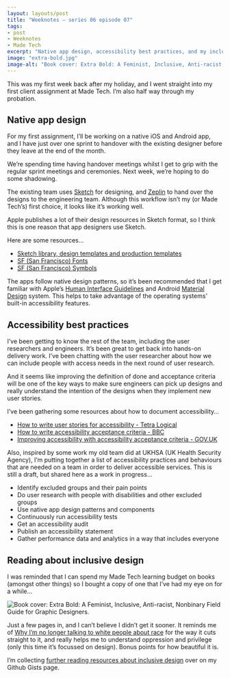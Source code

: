 ```yaml
---
layout: layouts/post
title: "Weeknotes – series 06 episode 07"
tags:
- post
- Weeknotes
- Made Tech
excerpt: "Native app design, accessibility best practices, and my inclusive design reading list."
image: "extra-bold.jpg"
image-alt: "Book cover: Extra Bold: A Feminist, Inclusive, Anti-racist, Nonbinary Field Guide for Graphic Designers."
---
```


This was my first week back after my holiday, and I went straight into my first client assignment at Made Tech. I’m also half way through my probation.

## Native app design

For my first assignment, I’ll be working on a native iOS and Android app, and I have just over one sprint to handover with the existing designer before they leave at the end of the month.

We’re spending time having handover meetings whilst I get to grip with the regular sprint meetings and ceremonies. Next week, we’re hoping to do some shadowing.

The existing team uses [Sketch](https://www.sketch.com/) for designing, and [Zeplin](https://zeplin.io/) to hand over the designs to the engineering team. Although this workflow isn’t my (or Made Tech’s) first choice, it looks like it’s working well.

Apple publishes a lot of their design resources in Sketch format, so I think this is one reason that app designers use Sketch.

Here are some resources…

- [Sketch library, design templates and production templates](https://developer.apple.com/design/resources/#ios-apps)
- [SF (San Francisco) Fonts](https://developer.apple.com/design/resources/#fonts)
- [SF (San Francisco) Symbols](https://developer.apple.com/design/resources/#sf-symbols)

The apps follow native design patterns, so it’s been recommended that I get familiar with Apple’s [Human Interface Guidelines](https://developer.apple.com/design/human-interface-guidelines/guidelines/overview) and Android [Material Design](https://m3.material.io/) system. This helps to take advantage of the operating systems’ built-in accessibility features.

## Accessibility best practices

I’ve been getting to know the rest of the team, including the user researchers and engineers. It’s been great to get back into hands-on delivery work. I’ve been chatting with the user researcher about how we can include people with access needs in the next round of user research. 

And it seems like improving the definition of done and acceptance criteria will be one of the key ways to make sure engineers can pick up designs and really understand the intention of the designs when they implement new user stories.

I’ve been gathering some resources about how to document accessibility…

- [How to write user stories for accessibility - Tetra Logical](https://tetralogical.com/blog/2022/05/26/how-to-write-user-stories-for-accessibility/)
- [How to write accessibility acceptance criteria - BBC](https://bbc.github.io/accessibility-news-and-you/guides/accessibility-acceptance-criteria.html)
- [Improving accessibility with accessibility acceptance criteria - GOV.UK](https://insidegovuk.blog.gov.uk/2018/01/24/improving-accessibility-with-accessibility-acceptance-criteria/)

Also, inspired by some work my old team did at UKHSA (UK Health Security Agency), I’m putting together a list of accessibility practices and behaviours that are needed on a team in order to deliver accessible services. This is still a draft, but shared here as a work in progress…

- Identify excluded groups and their pain points
- Do user research with people with disabilities and other excluded groups
- Use native app design patterns and components
- Continuously run accessibility tests
- Get an accessibility audit
- Publish an accessibility statement
- Gather performance data and analytics in a way that includes everyone

## Reading about inclusive design

I was reminded that I can spend my Made Tech learning budget on books (amongst other things) so I bought a copy of one that I’ve had my eye on for a while…

![Book cover: Extra Bold: A Feminist, Inclusive, Anti-racist, Nonbinary Field Guide for Graphic Designers.](/images/extra-bold.jpg)

Just a few pages in, and I can’t believe I didn’t get it sooner. It reminds me of [Why I’m no longer talking to white people about race](https://renieddolodge.co.uk/why-im-no-longer-talking-to-white-people-about-race/) for the way it cuts straight to it, and really helps me to understand oppression and privilege (only this time it’s focussed on design). Bonus points for how beautiful it is.

I’m collecting [further reading resources about inclusive design](https://gist.github.com/benjystanton/5f55aa3a99b5ab636cfad2ff9fed38b5) over on my Github Gists page.
